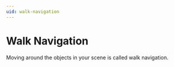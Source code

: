 ```yaml
---
uid: walk-navigation
---
```


# Walk Navigation

Moving around the objects in your scene is called walk navigation.